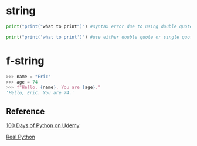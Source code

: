 # string 

```py
print("print("what to print")") #syntax error due to using double quotes twice

print("print('what to print')") #use either double quote or single quote in one element
```

# f-string
```py
>>> name = "Eric"
>>> age = 74
>>> f"Hello, {name}. You are {age}."
'Hello, Eric. You are 74.'
```

## Reference
[100 Days of Python on Udemy](https://www.udemy.com/course/100-days-of-code)

[Real Python](https://realpython.com/python-f-strings/)
